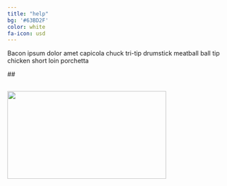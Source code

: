 ```yaml
---
title: "help"
bg: '#63BD2F'
color: white
fa-icon: usd
---
```


Bacon ipsum dolor amet capicola chuck tri-tip drumstick meatball ball tip chicken short loin porchetta

##<div class="icontain">
   ## <a href="paypal.com"><img src="http://www.sgvhumane.org/wp-content/uploads/PayPalDonateNow.png" width="360" height="200" alt=""></a>
    
</div>

